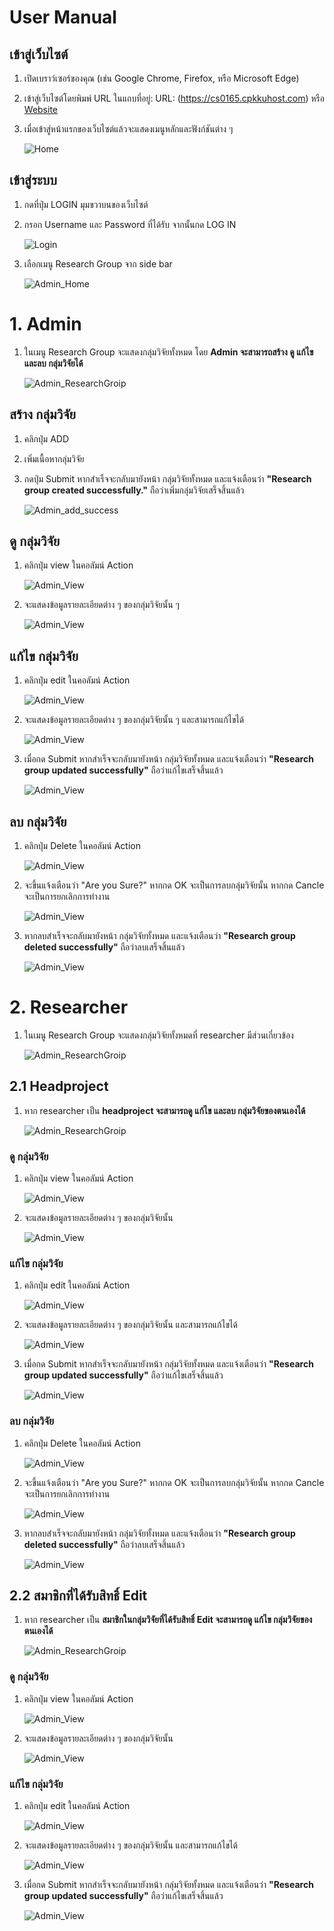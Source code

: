 # User Manual
## เข้าสู่เว็บไซต์

1. เปิดเบราว์เซอร์ของคุณ (เช่น Google Chrome, Firefox, หรือ Microsoft Edge)
2. เข้าสู่เว็บไซต์โดยพิมพ์ URL ในแถบที่อยู่: URL: (https://cs0165.cpkkuhost.com)
   หรือ [Website](https://cs0165.cpkkuhost.com/)
3. เมื่อเข้าสู่หน้าแรกของเว็บไซต์แล้วจะแสดงเมนูหลักและฟังก์ชันต่าง ๆ
   
   ![Home](images/home.png)

## เข้าสู่ระบบ
1. กดที่ปุ่ม LOGIN มุมขวาบนของเว็บไซต์
2. กรอก Username และ Password ที่ได้รับ จากนั้นกด LOG IN

   ![Login](images/login.png)
3. เลือกเมนู Research Group จาก side bar

   ![Admin_Home](images/admin_home.png)

# 1. Admin 
1. ในเมนู Research Group จะแสดงกลุ่มวิจัยทั้งหมด โดย **Admin จะสามารถสร้าง ดู แก้ไข และลบ กลุ่มวิจัยได้**

   ![Admin_ResearchGroip](images/admin_researchgroup.png)

## สร้าง กลุ่มวิจัย
1. คลิกปุ่ม ADD
2. เพิ่มเนื้อหากลุ่มวิจัย
3. กดปุ่ม Submit หากสำเร็จจะกลับมายังหน้า กลุ่มวิจัยทั้งหมด และแจ้งเตือนว่า **"Research group created successfully."** ถือว่าเพิ่มกลุ่มวิจัยเสร็จสิ้นแล้ว

   ![Admin_add_success](images/admin_add_success.png)

## ดู กลุ่มวิจัย
1. คลิกปุ่ม view ในคอลัมน์ Action

   ![Admin_View](images/admin_view.png)
2. จะแสดงข้อมูลรายละเอียดต่าง ๆ ของกลุ่มวิจัยนั้น ๆ

   ![Admin_View](images/admin_viewdetail.png)

## แก้ไข กลุ่มวิจัย
1. คลิกปุ่ม edit ในคอลัมน์ Action

   ![Admin_View](images/admin_edit.png)
2. จะแสดงข้อมูลรายละเอียดต่าง ๆ ของกลุ่มวิจัยนั้น ๆ และสามารถแก้ไขได้

   ![Admin_View](images/admin_editdetail.png)
3. เมื่อกด Submit หากสำเร็จจะกลับมายังหน้า กลุ่มวิจัยทั้งหมด และแจ้งเตือนว่า **"Research group updated successfully"** ถือว่าแก้ไขเสร็จสิ้นแล้ว

   ![Admin_View](images/admin_update_success.png)
   
## ลบ กลุ่มวิจัย
1. คลิกปุ่ม Delete ในคอลัมน์ Action
   
   ![Admin_View](images/admin_del.png)
2. จะขึ้นแจ้งเตือนว่า "Are you Sure?" หากกด OK จะเป็นการลบกลุ่มวิจัยนั้น หากกด Cancle จะเป็นการยกเลิกการทำงาน

   ![Admin_View](images/alert_del.png)
3. หากลบสำเร็จจะกลับมายังหน้า กลุ่มวิจัยทั้งหมด และแจ้งเตือนว่า **"Research group deleted successfully"** ถือว่าลบเสร็จสิ้นแล้ว

   ![Admin_View](images/del_success.png)

# 2. Researcher
1. ในเมนู Research Group จะแสดงกลุ่มวิจัยทั้งหมดที่ researcher มีส่วนเกี่ยวข้อง
   
   ![Admin_ResearchGroip](images/admin_researcher.png)
   
## 2.1 Headproject
1. หาก researcher เป็น **headproject จะสามารถดู แก้ไข และลบ กลุ่มวิจัยของตนเองได้**
   
   ![Admin_ResearchGroip](images/admin_researchgroup.png)
   
### ดู กลุ่มวิจัย
1. คลิกปุ่ม view ในคอลัมน์ Action
   
   ![Admin_View](images/head_view.png)
2. จะแสดงข้อมูลรายละเอียดต่าง ๆ ของกลุ่มวิจัยนั้น
   
   ![Admin_View](images/head_detail.png)

### แก้ไข กลุ่มวิจัย
1. คลิกปุ่ม edit ในคอลัมน์ Action
 
   ![Admin_View](images/head_edit.png)
2. จะแสดงข้อมูลรายละเอียดต่าง ๆ ของกลุ่มวิจัยนั้น และสามารถแก้ไขได้
   
   ![Admin_View](images/head_edit_detail.png)
3. เมื่อกด Submit หากสำเร็จจะกลับมายังหน้า กลุ่มวิจัยทั้งหมด และแจ้งเตือนว่า **"Research group updated successfully"** ถือว่าแก้ไขเสร็จสิ้นแล้ว
   
   ![Admin_View](images/admin_update_success.png)


### ลบ กลุ่มวิจัย
1. คลิกปุ่ม Delete ในคอลัมน์ Action

   ![Admin_View](images/head_del.png)
2. จะขึ้นแจ้งเตือนว่า "Are you Sure?" หากกด OK จะเป็นการลบกลุ่มวิจัยนั้น หากกด Cancle จะเป็นการยกเลิกการทำงาน
   
   ![Admin_View](images/alert_del.png)
3. หากลบสำเร็จจะกลับมายังหน้า กลุ่มวิจัยทั้งหมด และแจ้งเตือนว่า **"Research group deleted successfully"** ถือว่าลบเสร็จสิ้นแล้ว
   
   ![Admin_View](images/del_success.png)


## 2.2 สมาชิกที่ได้รับสิทธิ์ Edit 
1. หาก researcher เป็น **สมาชิกในกลุ่มวิจัยที่ได้รับสิทธิ์ Edit จะสามารถดู แก้ไข กลุ่มวิจัยของตนเองได้**
   
   ![Admin_ResearchGroip](images/canedit.png)

   
### ดู กลุ่มวิจัย
1. คลิกปุ่ม view ในคอลัมน์ Action
   
   ![Admin_View](images/canedit.png)
2. จะแสดงข้อมูลรายละเอียดต่าง ๆ ของกลุ่มวิจัยนั้น
   
   ![Admin_View](images/head_detail.png)


### แก้ไข กลุ่มวิจัย
1. คลิกปุ่ม edit ในคอลัมน์ Action
   
   ![Admin_View](images/canedit.png)
2. จะแสดงข้อมูลรายละเอียดต่าง ๆ ของกลุ่มวิจัยนั้น และสามารถแก้ไขได้
   
   ![Admin_View](images/head_edit_detail.png)
3. เมื่อกด Submit หากสำเร็จจะกลับมายังหน้า กลุ่มวิจัยทั้งหมด และแจ้งเตือนว่า **"Research group updated successfully"** ถือว่าแก้ไขเสร็จสิ้นแล้ว
   
   ![Admin_View](images/admin_update_success.png)

